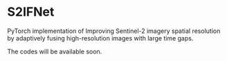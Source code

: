 # S2IFNet

PyTorch implementation of Improving Sentinel-2 imagery spatial resolution by adaptively fusing high-resolution images with large time gaps.

The codes will be available soon.
